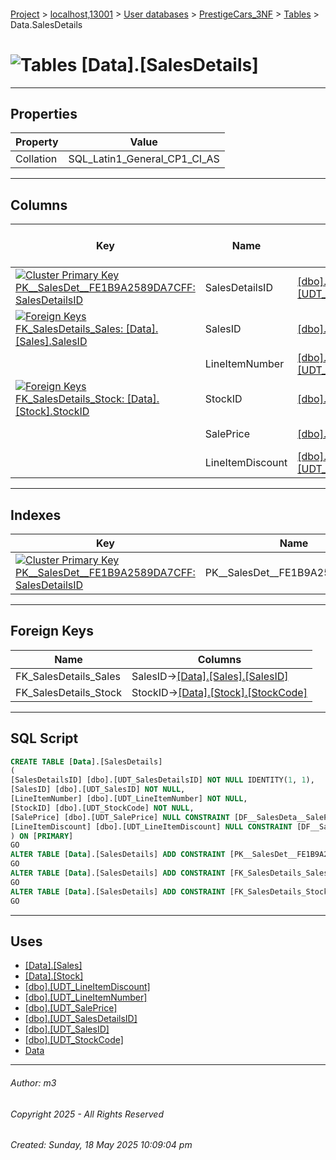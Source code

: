 #### 

[Project](../../../../index.md) > [localhost,13001](../../../index.md) > [User databases](../../index.md) > [PrestigeCars_3NF](../index.md) > [Tables](Tables.md) > Data.SalesDetails

# ![Tables](../../../../Images/Table32.png) [Data].[SalesDetails]

---

## <a name="#properties"></a>Properties

| Property | Value |
|---|---|
| Collation | SQL_Latin1_General_CP1_CI_AS |


---

## <a name="#columns"></a>Columns

| Key | Name | Data Type | Max Length (Bytes) | Nullability | Identity | Default |
|---|---|---|---|---|---|---|
| [![Cluster Primary Key PK__SalesDet__FE1B9A2589DA7CFF: SalesDetailsID](../../../../Images/pkcluster.png)](#indexes) | SalesDetailsID | [[dbo].[UDT_SalesDetailsID]](../Programmability/Types/User-Defined_Data_Types/dbo_UDT_SalesDetailsID.md) | 4 | NOT NULL | 1 - 1 |  |
| [![Foreign Keys FK_SalesDetails_Sales: [Data].[Sales].SalesID](../../../../Images/fk.png)](#foreignkeys) | SalesID | [[dbo].[UDT_SalesID]](../Programmability/Types/User-Defined_Data_Types/dbo_UDT_SalesID.md) | 4 | NOT NULL |  |  |
|  | LineItemNumber | [[dbo].[UDT_LineItemNumber]](../Programmability/Types/User-Defined_Data_Types/dbo_UDT_LineItemNumber.md) | 1 | NOT NULL |  |  |
| [![Foreign Keys FK_SalesDetails_Stock: [Data].[Stock].StockID](../../../../Images/fk.png)](#foreignkeys) | StockID | [[dbo].[UDT_StockCode]](../Programmability/Types/User-Defined_Data_Types/dbo_UDT_StockCode.md) | 100 | NOT NULL |  |  |
|  | SalePrice | [[dbo].[UDT_SalePrice]](../Programmability/Types/User-Defined_Data_Types/dbo_UDT_SalePrice.md) | 9 | NULL allowed |  | ((0)) |
|  | LineItemDiscount | [[dbo].[UDT_LineItemDiscount]](../Programmability/Types/User-Defined_Data_Types/dbo_UDT_LineItemDiscount.md) | 9 | NULL allowed |  | ((0)) |


---

## <a name="#indexes"></a>Indexes

| Key | Name | Key Columns | Unique |
|---|---|---|---|
| [![Cluster Primary Key PK__SalesDet__FE1B9A2589DA7CFF: SalesDetailsID](../../../../Images/pkcluster.png)](#indexes) | PK__SalesDet__FE1B9A2589DA7CFF | SalesDetailsID | YES |


---

## <a name="#foreignkeys"></a>Foreign Keys

| Name | Columns |
|---|---|
| FK_SalesDetails_Sales | SalesID->[[Data].[Sales].[SalesID]](Data_Sales.md) |
| FK_SalesDetails_Stock | StockID->[[Data].[Stock].[StockCode]](Data_Stock.md) |


---

## <a name="#sqlscript"></a>SQL Script

```sql
CREATE TABLE [Data].[SalesDetails]
(
[SalesDetailsID] [dbo].[UDT_SalesDetailsID] NOT NULL IDENTITY(1, 1),
[SalesID] [dbo].[UDT_SalesID] NOT NULL,
[LineItemNumber] [dbo].[UDT_LineItemNumber] NOT NULL,
[StockID] [dbo].[UDT_StockCode] NOT NULL,
[SalePrice] [dbo].[UDT_SalePrice] NULL CONSTRAINT [DF__SalesDeta__SaleP__5070F446] DEFAULT ((0)),
[LineItemDiscount] [dbo].[UDT_LineItemDiscount] NULL CONSTRAINT [DF__SalesDeta__LineI__5165187F] DEFAULT ((0))
) ON [PRIMARY]
GO
ALTER TABLE [Data].[SalesDetails] ADD CONSTRAINT [PK__SalesDet__FE1B9A2589DA7CFF] PRIMARY KEY CLUSTERED ([SalesDetailsID]) ON [PRIMARY]
GO
ALTER TABLE [Data].[SalesDetails] ADD CONSTRAINT [FK_SalesDetails_Sales] FOREIGN KEY ([SalesID]) REFERENCES [Data].[Sales] ([SalesID])
GO
ALTER TABLE [Data].[SalesDetails] ADD CONSTRAINT [FK_SalesDetails_Stock] FOREIGN KEY ([StockID]) REFERENCES [Data].[Stock] ([StockCode])
GO

```


---

## <a name="#uses"></a>Uses

* [[Data].[Sales]](Data_Sales.md)
* [[Data].[Stock]](Data_Stock.md)
* [[dbo].[UDT_LineItemDiscount]](../Programmability/Types/User-Defined_Data_Types/dbo_UDT_LineItemDiscount.md)
* [[dbo].[UDT_LineItemNumber]](../Programmability/Types/User-Defined_Data_Types/dbo_UDT_LineItemNumber.md)
* [[dbo].[UDT_SalePrice]](../Programmability/Types/User-Defined_Data_Types/dbo_UDT_SalePrice.md)
* [[dbo].[UDT_SalesDetailsID]](../Programmability/Types/User-Defined_Data_Types/dbo_UDT_SalesDetailsID.md)
* [[dbo].[UDT_SalesID]](../Programmability/Types/User-Defined_Data_Types/dbo_UDT_SalesID.md)
* [[dbo].[UDT_StockCode]](../Programmability/Types/User-Defined_Data_Types/dbo_UDT_StockCode.md)
* [Data](../Security/Schemas/dbo_Data.md)


---

###### Author:  m3

###### Copyright 2025 - All Rights Reserved

###### Created: Sunday, 18 May 2025 10:09:04 pm

